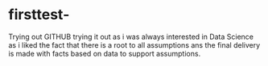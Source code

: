 # firsttest-
Trying out GITHUB 
trying it out as i was always interested in Data Science as i liked the fact that there is a root to all assumptions ans the final delivery is made with facts based on data to support assumptions. 
